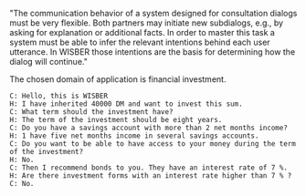 "The communication behavior of a system designed for consultation dialogs must be very flexible. Both partners may initiate new subdialogs, e.g., by asking for explanation or additional facts. In order to master this task a system must be able to infer the relevant intentions behind each user utterance. In WISBER those intentions are the basis for determining how the dialog will continue."

 The chosen domain of application is financial investment. 

~~~
C: Hello, this is WISBER
H: I have inherited 40000 DM and want to invest this sum. 
C: What term should the investment have?
H: The term of the investment should be eight years. 
C: Do you have a savings account with more than 2 net months income?
H: 1 have five net months income in several savings accounts.
C: Do you want to be able to have access to your money during the term of the investment? 
H: No.
C: Then I recommend bonds to you. They have an interest rate of 7 %.  
H: Are there investment forms with an interest rate higher than 7 % ? 
C: No.
~~~
